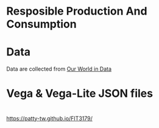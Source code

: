 # Resposible Production And Consumption 


# Data
Data are collected from [Our World in Data](https://ourworldindata.org/plastic-pollution) 

# Vega & Vega-Lite JSON files

# 

https://patty-tw.github.io/FIT3179/ 
